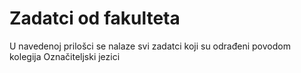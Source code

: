 <h1>Zadatci od fakulteta</h1>
<p>U navedenoj prilošci se nalaze svi zadatci koji su odrađeni povodom kolegija Označiteljski jezici</p>
